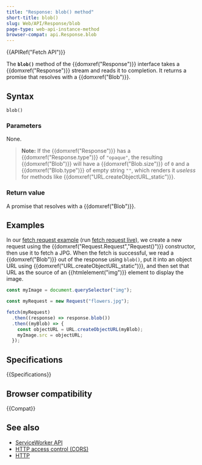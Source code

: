 ```yaml
---
title: "Response: blob() method"
short-title: blob()
slug: Web/API/Response/blob
page-type: web-api-instance-method
browser-compat: api.Response.blob
---
```


{{APIRef("Fetch API")}}

The **`blob()`** method of the {{domxref("Response")}} interface takes
a {{domxref("Response")}} stream and reads it to completion. It returns a promise that
resolves with a {{domxref("Blob")}}.

## Syntax

```js-nolint
blob()
```

### Parameters

None.

> **Note:** If the {{domxref("Response")}} has a
> {{domxref("Response.type")}} of `"opaque"`, the resulting {{domxref("Blob")}}
> will have a {{domxref("Blob.size")}} of `0` and a {{domxref("Blob.type")}} of
> empty string `""`, which renders it _useless_ for methods like
> {{domxref("URL.createObjectURL_static")}}.

### Return value

A promise that resolves with a {{domxref("Blob")}}.

## Examples

In our [fetch request example](https://github.com/mdn/dom-examples/tree/main/fetch/fetch-request) (run [fetch request live](https://mdn.github.io/dom-examples/fetch/fetch-request/)), we
create a new request using the {{domxref("Request.Request","Request()")}} constructor,
then use it to fetch a JPG. When the fetch is successful, we read a {{domxref("Blob")}}
out of the response using `blob()`, put it into an object URL using
{{domxref("URL.createObjectURL_static")}}, and then set that URL as the source of an
{{htmlelement("img")}} element to display the image.

```js
const myImage = document.querySelector("img");

const myRequest = new Request("flowers.jpg");

fetch(myRequest)
  .then((response) => response.blob())
  .then((myBlob) => {
    const objectURL = URL.createObjectURL(myBlob);
    myImage.src = objectURL;
  });
```

## Specifications

{{Specifications}}

## Browser compatibility

{{Compat}}

## See also

- [ServiceWorker API](/en-US/docs/Web/API/Service_Worker_API)
- [HTTP access control (CORS)](/en-US/docs/Web/HTTP/CORS)
- [HTTP](/en-US/docs/Web/HTTP)
